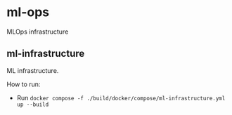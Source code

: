 # ml-ops

MLOps infrastructure

## ml-infrastructure

ML infrastructure.

How to run:

* Run `docker compose -f ./build/docker/compose/ml-infrastructure.yml up --build`
